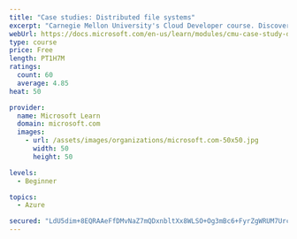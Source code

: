 ```yaml
---
title: "Case studies: Distributed file systems"
excerpt: "Carnegie Mellon University's Cloud Developer course. Discover how distributed file systems work, then learn about Hadoop and Ceph."
webUrl: https://docs.microsoft.com/en-us/learn/modules/cmu-case-study-distributed-file-systems/
type: course
price: Free
length: PT1H7M
ratings:
  count: 60
  average: 4.85
heat: 50

provider:
  name: Microsoft Learn
  domain: microsoft.com
  images:
    - url: /assets/images/organizations/microsoft.com-50x50.jpg
      width: 50
      height: 50

levels:
  - Beginner

topics:
  - Azure

secured: "LdU5dim+8EQRAAeFfDMvNaZ7mQDxnbltXx8WLSO+Og3mBc6+FyrZgWRUM7UrcVPdAXEiMdn2tf4Hft0W1JB63FbP1wuGLbzxuaodxv8DzbmiQ+hhhmjvDMLgZErSNXh/SB8X9T/kDUUG0eruaVW6Qs5tSq2LNu4GsB0ZJbgfjw80StM2KObJfaIxsG5KOwzkkonBCXxS+sy0aQOnqVbKHGfPSXNMafMLOoyOMxXdFP8PsNr+ZI+V3gME2bFEBqguKfFkIT8jVY2Fypm+T+Tt6aGMxChHLRa/Ly81uboHPqrUHTtWvWgDxTamkfuAbmNsLeEZpISg/ceXZW94rOfvB00dWmNEzxom1T1FMgfJVaIQFhC8GBXIc7val/wcPCG6fQCDyaA8NLlY4HB0RkMZEp27MR2Nk3KzyVnYPUvWWn0=;6sYCqtL916yuc49Od6cDAA=="
---
```


